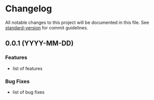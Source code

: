 # Changelog

All notable changes to this project will be documented in this file. See [standard-version](https://github.com/conventional-changelog/standard-version) for commit guidelines.

## 0.0.1 (YYYY-MM-DD)

### Features

* list of features

### Bug Fixes

* list of bug fixes
